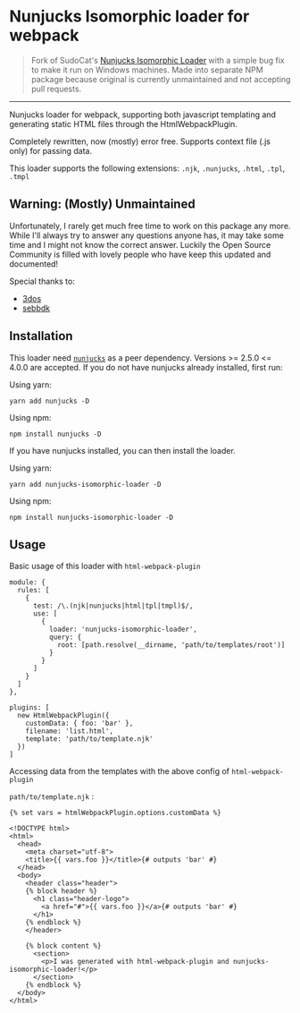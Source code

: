 # Nunjucks Isomorphic loader for webpack

> Fork of SudoCat's [Nunjucks Isomorphic Loader](https://github.com/SudoCat/Nunjucks-Isomorphic-Loader) with a simple bug fix to make it run on Windows machines. Made into separate NPM package because original is currently unmaintained and not accepting pull requests. 

----

Nunjucks loader for webpack, supporting both javascript templating and generating static HTML files through the HtmlWebpackPlugin.

Completely rewritten, now (mostly) error free. Supports context file (.js only) for passing data.

This loader supports the following extensions: `.njk`, `.nunjucks`, `.html`, `.tpl`, `.tmpl`

## Warning: (Mostly) Unmaintained

Unfortunately, I rarely get much free time to work on this package any more. While I'll always try to answer any questions anyone has, it may take some time and I might not know the correct answer. Luckily the Open Source Community is filled with lovely people who have keep this updated and documented! 

Special thanks to:
- [3dos](https://github.com/3dos)
- [sebbdk](https://github.com/sebbdk)

## Installation

This loader need [`nunjucks`](https://www.npmjs.com/package/nunjucks) as a peer dependency. Versions >= 2.5.0 <= 4.0.0 are accepted. If you do not have nunjucks already installed, first run:

Using yarn:

```
yarn add nunjucks -D
```

Using npm:

```
npm install nunjucks -D
```

If you have nunjucks installed, you can then install the loader.

Using yarn:

```
yarn add nunjucks-isomorphic-loader -D
```

Using npm:

```
npm install nunjucks-isomorphic-loader -D
```

## Usage

Basic usage of this loader with `html-webpack-plugin`

```
module: {
  rules: [
    {
      test: /\.(njk|nunjucks|html|tpl|tmpl)$/,
      use: [
        {
          loader: 'nunjucks-isomorphic-loader',
          query: {
            root: [path.resolve(__dirname, 'path/to/templates/root')]
          }
        }
      ]
    }
  ]
},

plugins: [
  new HtmlWebpackPlugin({
    customData: { foo: 'bar' },
    filename: 'list.html',
    template: 'path/to/template.njk'
  })
]
```

Accessing data from the templates with the above config of `html-webpack-plugin`

`path/to/template.njk` :

```
{% set vars = htmlWebpackPlugin.options.customData %}

<!DOCTYPE html>
<html>
  <head>
    <meta charset="utf-8">
    <title>{{ vars.foo }}</title>{# outputs 'bar' #}
  </head>
  <body>
    <header class="header">
    {% block header %}
      <h1 class="header-logo">
        <a href="#">{{ vars.foo }}</a>{# outputs 'bar' #}
      </h1>
    {% endblock %}
    </header>

    {% block content %}
      <section>
        <p>I was generated with html-webpack-plugin and nunjucks-isomorphic-loader!</p>
      </section>
    {% endblock %}
  </body>
</html>

